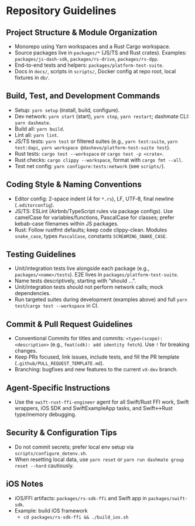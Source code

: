 # Repository Guidelines

## Project Structure & Module Organization
- Monorepo using Yarn workspaces and a Rust Cargo workspace.
- Source packages live in `packages/*` (JS/TS and Rust crates). Examples: `packages/js-dash-sdk`, `packages/rs-drive`, `packages/rs-dpp`.
- End-to-end tests and helpers: `packages/platform-test-suite`.
- Docs in `docs/`, scripts in `scripts/`, Docker config at repo root, local fixtures in `db/`.

## Build, Test, and Development Commands
- Setup: `yarn setup` (install, build, configure).
- Dev network: `yarn start` (start), `yarn stop`, `yarn restart`; dashmate CLI: `yarn dashmate`.
- Build all: `yarn build`.
- Lint all: `yarn lint`.
- JS/TS tests: `yarn test` or filtered suites (e.g., `yarn test:suite`, `yarn test:dapi`, `yarn workspace @dashevo/platform-test-suite test`).
- Rust tests: `cargo test --workspace` or `cargo test -p <crate>`.
- Rust checks: `cargo clippy --workspace`, format with `cargo fmt --all`.
- Test net config: `yarn configure:tests:network` (see `scripts/`).

## Coding Style & Naming Conventions
- Editor config: 2-space indent (4 for `*.rs`), LF, UTF‑8, final newline (`.editorconfig`).
- JS/TS: ESLint (Airbnb/TypeScript rules via package configs). Use camelCase for variables/functions, PascalCase for classes; prefer kebab-case filenames within JS packages.
- Rust: Follow rustfmt defaults; keep code clippy-clean. Modules `snake_case`, types `PascalCase`, constants `SCREAMING_SNAKE_CASE`.

## Testing Guidelines
- Unit/integration tests live alongside each package (e.g., `packages/<name>/tests`). E2E lives in `packages/platform-test-suite`.
- Name tests descriptively, starting with “should …”.
- Unit/integration tests should not perform network calls; mock dependencies.
- Run targeted suites during development (examples above) and full `yarn test`/`cargo test --workspace` in CI.

## Commit & Pull Request Guidelines
- Conventional Commits for titles and commits: `<type>(scope): <description>` (e.g., `feat(sdk): add identity fetch`). Use `!` for breaking changes.
- Keep PRs focused, link issues, include tests, and fill the PR template (`.github/PULL_REQUEST_TEMPLATE.md`).
- Branching: bugfixes and new features to the current `vX-dev` branch.

## Agent-Specific Instructions
- Use the `swift-rust-ffi-engineer` agent for all Swift/Rust FFI work, Swift wrappers, iOS SDK and SwiftExampleApp tasks, and Swift↔Rust type/memory debugging.

## Security & Configuration Tips
- Do not commit secrets; prefer local env setup via `scripts/configure_dotenv.sh`.
- When resetting local data, use `yarn reset` or `yarn run dashmate group reset --hard` cautiously.

## iOS Notes
- iOS/FFI artifacts: `packages/rs-sdk-ffi` and Swift app in `packages/swift-sdk`.
- Example: build iOS framework
  - `cd packages/rs-sdk-ffi && ./build_ios.sh`
